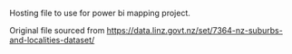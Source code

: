 Hosting file to use for power bi mapping project.

Original file sourced from https://data.linz.govt.nz/set/7364-nz-suburbs-and-localities-dataset/